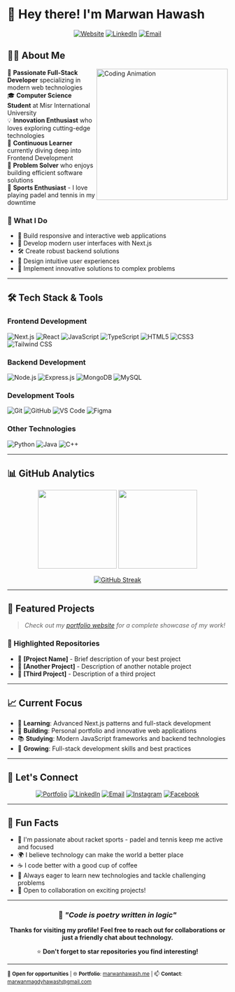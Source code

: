 # 👋 Hey there! I'm Marwan Hawash

<div align="center">
  
[![Website](https://img.shields.io/badge/🌐_Website-marwanhawash.me-blue?style=for-the-badge)](https://marwanhawash.me)
[![LinkedIn](https://img.shields.io/badge/LinkedIn-0077B5?style=for-the-badge&logo=linkedin&logoColor=white)](https://www.linkedin.com/in/marwan-hawash-3aa96311a/)
[![Email](https://img.shields.io/badge/Email-D14836?style=for-the-badge&logo=gmail&logoColor=white)](mailto:marwanmagdyhawash@gmail.com)

</div>

## 👨‍💻 About Me

<img alt="Coding Animation" src="https://media.giphy.com/media/v1.Y2lkPWVjZjA1ZTQ3ejd3ams3aGNmZmhoNmtrOGF2bG0wM3poZ3FnMmJsbGI5ZnNlaTV3MiZlcD12MV9naWZzX3NlYXJjaCZjdD1n/zOvBKUUEERdNm/giphy.gif" align="right" width="300"/>

🚀 **Passionate Full-Stack Developer** specializing in modern web technologies  
🎓 **Computer Science Student** at Misr International University  
💡 **Innovation Enthusiast** who loves exploring cutting-edge technologies  
🌱 **Continuous Learner** currently diving deep into Frontend Development  
🎯 **Problem Solver** who enjoys building efficient software solutions  
🎾 **Sports Enthusiast** - I love playing padel and tennis in my downtime

### 🌟 What I Do

- 🔧 Build responsive and interactive web applications
- 📱 Develop modern user interfaces with Next.js
- 🛠️ Create robust backend solutions
- 🎨 Design intuitive user experiences
- 🚀 Implement innovative solutions to complex problems

---

## 🛠️ Tech Stack & Tools

### **Frontend Development**

![Next.js](https://img.shields.io/badge/Next.js-000000?style=for-the-badge&logo=next.js&logoColor=white)
![React](https://img.shields.io/badge/React-20232A?style=for-the-badge&logo=react&logoColor=61DAFB)
![JavaScript](https://img.shields.io/badge/JavaScript-F7DF1E?style=for-the-badge&logo=javascript&logoColor=black)
![TypeScript](https://img.shields.io/badge/TypeScript-007ACC?style=for-the-badge&logo=typescript&logoColor=white)
![HTML5](https://img.shields.io/badge/HTML5-E34F26?style=for-the-badge&logo=html5&logoColor=white)
![CSS3](https://img.shields.io/badge/CSS3-1572B6?style=for-the-badge&logo=css3&logoColor=white)
![Tailwind CSS](https://img.shields.io/badge/Tailwind_CSS-38B2AC?style=for-the-badge&logo=tailwind-css&logoColor=white)

### **Backend Development**

![Node.js](https://img.shields.io/badge/Node.js-43853D?style=for-the-badge&logo=node.js&logoColor=white)
![Express.js](https://img.shields.io/badge/Express.js-404D59?style=for-the-badge)
![MongoDB](https://img.shields.io/badge/MongoDB-4EA94B?style=for-the-badge&logo=mongodb&logoColor=white)
![MySQL](https://img.shields.io/badge/MySQL-00000F?style=for-the-badge&logo=mysql&logoColor=white)

### **Development Tools**

![Git](https://img.shields.io/badge/Git-F05032?style=for-the-badge&logo=git&logoColor=white)
![GitHub](https://img.shields.io/badge/GitHub-100000?style=for-the-badge&logo=github&logoColor=white)
![VS Code](https://img.shields.io/badge/VS_Code-007ACC?style=for-the-badge&logo=visual-studio-code&logoColor=white)
![Figma](https://img.shields.io/badge/Figma-F24E1E?style=for-the-badge&logo=figma&logoColor=white)

### **Other Technologies**

![Python](https://img.shields.io/badge/Python-3776AB?style=for-the-badge&logo=python&logoColor=white)
![Java](https://img.shields.io/badge/Java-ED8B00?style=for-the-badge&logo=java&logoColor=white)
![C++](https://img.shields.io/badge/C++-00599C?style=for-the-badge&logo=c%2B%2B&logoColor=white)

---

## 📊 GitHub Analytics

<div align="center">
  <img height="180em" src="https://github-readme-stats.vercel.app/api?username=Marwan1241&show_icons=true&theme=tokyonight&include_all_commits=true&count_private=true"/>
  <img height="180em" src="https://github-readme-stats.vercel.app/api/top-langs/?username=Marwan1241&layout=compact&langs_count=8&theme=tokyonight"/>
</div>

<div align="center">
  
<a href="https://git.io/streak-stats"><img src="https://streak-stats.demolab.com?user=marwan1241&theme=dark" alt="GitHub Streak" /></a>

</div>

---

## 🚀 Featured Projects

> _Check out my [portfolio website](https://marwanhawash.me) for a complete showcase of my work!_

### 🌟 Highlighted Repositories

<!-- Add your best projects here -->

- 🔗 **[Project Name]** - Brief description of your best project
- 🔗 **[Another Project]** - Description of another notable project
- 🔗 **[Third Project]** - Description of a third project

---

## 📈 Current Focus

- 🎯 **Learning**: Advanced Next.js patterns and full-stack development
- 🔨 **Building**: Personal portfolio and innovative web applications
- 📚 **Studying**: Modern JavaScript frameworks and backend technologies
- 🌱 **Growing**: Full-stack development skills and best practices

---

## 🤝 Let's Connect

<div align="center">

[![Portfolio](https://img.shields.io/badge/Portfolio-FF5722?style=for-the-badge&logo=todoist&logoColor=white)](https://marwanhawash.me)
[![LinkedIn](https://img.shields.io/badge/LinkedIn-0077B5?style=for-the-badge&logo=linkedin&logoColor=white)](https://www.linkedin.com/in/marwan-hawash-3aa96311a/)
[![Email](https://img.shields.io/badge/Gmail-D14836?style=for-the-badge&logo=gmail&logoColor=white)](mailto:marwanmagdyhawash@gmail.com)
[![Instagram](https://img.shields.io/badge/Instagram-E4405F?style=for-the-badge&logo=instagram&logoColor=white)](https://www.instagram.com/marwanhawashh/)
[![Facebook](https://img.shields.io/badge/Facebook-1877F2?style=for-the-badge&logo=facebook&logoColor=white)](https://www.facebook.com/marwan.magdy.121)

</div>

---

## 💭 Fun Facts

- 🎾 I'm passionate about racket sports - padel and tennis keep me active and focused
- 🌍 I believe technology can make the world a better place
- ☕ I code better with a good cup of coffee
- 🎯 Always eager to learn new technologies and tackle challenging problems
- 🤝 Open to collaboration on exciting projects!

---

<div align="center">

### 💬 _"Code is poetry written in logic"_

**Thanks for visiting my profile! Feel free to reach out for collaborations or just a friendly chat about technology.**

⭐ **Don't forget to star repositories you find interesting!**

</div>

---

<sub>💼 **Open for opportunities** | 🌐 **Portfolio**: [marwanhawash.me](https://marwanhawash.me) | 📫 **Contact**: marwanmagdyhawash@gmail.com</sub>
